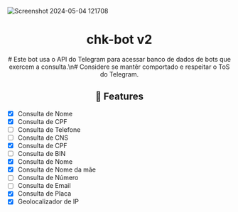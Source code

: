 ![Screenshot 2024-05-04 121708](https://github.com/revistasp/chk-bot/assets/125148176/6c52837f-4163-42fc-ae09-a8bfce95cba3)

<h1 align="center">chk-bot v2</h1>

<p align="center">
    # Este bot usa o API do Telegram para acessar banco de dados de bots que exercem a consulta.\n# Considere se mantêr comportado e respeitar o ToS do Telegram.
  </p>
</p> 

<h2 align="center">📆  Features</h2>

- [x] Consulta de Nome
- [x] Consulta de CPF
- [ ] Consulta de Telefone
- [ ] Consulta de CNS
- [x] Consulta de CPF
- [ ] Consulta de BIN
- [x] Consulta de Nome
- [x] Consulta de Nome da mãe
- [ ] Consulta de Número
- [ ] Consulta de Email
- [x] Consulta de Placa
- [x] Geolocalizador de IP
